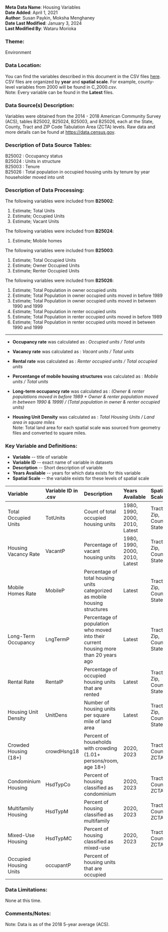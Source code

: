 **Meta Data Name**: Housing Variables  
**Date Added**: April 1, 2021  
**Author**: Susan Paykin, Moksha Menghaney  
**Date Last Modified**: January 3, 2024  
**Last Modified By**: Wataru Morioka

### Theme: 
Environment

### Data Location: 
You can find the variables described in this document in the CSV files [here](../full_tables).  
CSV files are organized by **year** and **spatial scale**. For example, county-level variables from 2000 will be found in C_2000.csv.  
Note: Every variable can be found in the **Latest** files. 

### Data Source(s) Description:  
Variables were obtained from the 2014 - 2018 American Community Survey (ACS), tables B25002, B25024, B25003, and B25026, each at the State, County, Tract and ZIP Code Tabulation Area (ZCTA) levels. Raw data and more details can be found at https://data.census.gov.

### Description of Data Source Tables:
B25002 : Occupancy status <br>
B25024 : Units in structure <br>
B25003 : Tenure <br>
B25026 : Total population in occupied housing units by tenure by year householder moved into unit

### Description of Data Processing: 
The following variables were included from **B25002**:
  1. Estimate; Total Units
  2. Estimate; Occupied Units
  3. Estimate; Vacant Units
  
The following variables were included from **B25024**:
  1. Estimate; Mobile homes
 
The following variables were included from **B25003**:
  1. Estimate; Total Occupied Units
  2. Estimate; Owner Occupied Units
  3. Estimate; Renter Occupied Units
 
The following variables were included from **B25026**:
  1. Estimate; Total Population in owner occupied units
  2. Estimate; Total Population in owner occupied units moved in before 1989
  3. Estimate; Total Population in owner occupied units moved in between 1990 and 1999
  4. Estimate; Total Population in renter occupied units
  5. Estimate; Total Population in renter occupied units moved in before 1989
  6. Estimate; Total Population in renter occupied units moved in between 1990 and 1999

----------
* **Occupancy rate** was calculated as : *Occupied units / Total units*  

* **Vacancy rate** was calculated as : *Vacant units / Total units*  

* **Rental rate** was calculated as : *Renter occupied units / Total occupied units*  

* **Percentange of mobile housing structures** was calculated as : *Mobile units / Total units*   

* **Long-term occupancy rate** was calculated as : *(Owner & renter populations moved in before 1989 + Owner & renter population moved in between 1990 & 1999) / (Total population in owner & renter occupied units)*  

* **Housing Unit Density** was calculated as : *Total Housing Units / Land area in square miles*  
Note: Total land area for each spatial scale was sourced from geometry files and converted to square miles.

### Key Variable and Definitions:

- **Variable** -- title of variable
- **Variable ID** -- exact name of variable in datasets
- **Description** -- Short description of variable
- **Years Available** -- years for which data exists for this variable
- **Spatial Scale** -- the variable exists for these levels of spatial scale

| Variable | Variable ID in .csv | Description | Years Available | Spatial Scale |
|:---------|:--------------------|:------------|:----------------|:--------------|
| Total Occupied Units | TotUnits | Count of total occupied housing units | 1980, 1990, 2000, 2010, Latest | Tract, Zip, County, State |
| Housing Vacancy Rate | VacantP | Percentage of vacant housing units | 1980, 1990, 2000, 2010, Latest | Tract, Zip, County, State |
| Mobile Homes Rate | MobileP | Percentage of total housing units categorized as mobile housing structures | Latest | Tract, Zip, County, State |
| Long-Term Occupancy | LngTermP | Percentage of population who moved into their current housing more than 20 years ago | Latest | Tract, Zip, County, State |
| Rental Rate | RentalP | Percentage of occupied housing units that are rented | Latest | Tract, Zip, County, State |
| Housing Unit Density | UnitDens | Number of housing units per square mile of land area | Latest | Tract, Zip, County, State |
| Crowded Housing (18+)             | crowdHsng18         | Percent of households with crowding (1.01+ persons/room, age 18+)           | 2020, 2023       | Tract, County, ZCTA   |
| Condominium Housing               | HsdTypCo            | Percent of housing classified as condominium                               | 2020, 2023       | Tract, County, ZCTA   |
| Multifamily Housing               | HsdTypM             | Percent of housing classified as multifamily                               | 2020, 2023       | Tract, County, ZCTA   |
| Mixed-Use Housing                 | HsdTypMC            | Percent of housing classified as mixed-use                                 | 2020, 2023       | Tract, County, ZCTA   |
| Occupied Housing Units            | occupantP           | Percent of housing units that are occupied    


### Data Limitations:
None at this time.  

### Comments/Notes:
Note: Data is as of the 2018 5-year average (ACS). 
